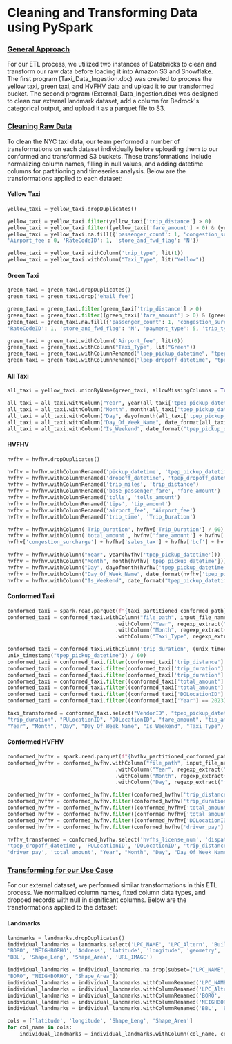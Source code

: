 # Cleaning and Transforming Data using PySpark
### <ins> General Approach </ins>
For our ETL process, we utilized two instances of Databricks to clean and transform our raw data before loading it into Amazon S3 and Snowflake. The first program (Taxi_Data_Ingestion.dbc) was created to process the yellow taxi, green taxi, and HVFHV data and upload it to our transformed bucket. The second program (External_Data_Ingestion.dbc) was designed to clean our external landmark dataset, add a column for Bedrock's categorical output, and upload it as a parquet file to S3.
### <ins> Cleaning Raw Data</ins>
To clean the NYC taxi data, our team performed a number of transformations on each dataset individually before uploading them to our conformed and transformed S3 buckets. These transformations include normalizing column names, filling in null values, and adding datetime columns for partitioning and timeseries analysis. Below are the transformations applied to each dataset:
#### Yellow Taxi
```python
yellow_taxi = yellow_taxi.dropDuplicates()

yellow_taxi = yellow_taxi.filter(yellow_taxi['trip_distance'] > 0)
yellow_taxi = yellow_taxi.filter((yellow_taxi['fare_amount'] > 0) & (yellow_taxi['total_amount'] > 0))
yellow_taxi = yellow_taxi.na.fill({'passenger_count': 1, 'congestion_surcharge': 0,
'Airport_fee': 0, 'RateCodeID': 1, 'store_and_fwd_flag': 'N'})

yellow_taxi = yellow_taxi.withColumn('trip_type', lit(1))
yellow_taxi = yellow_taxi.withColumn("Taxi_Type", lit("Yellow"))
```
#### Green Taxi
```python
green_taxi = green_taxi.dropDuplicates()
green_taxi = green_taxi.drop('ehail_fee')

green_taxi = green_taxi.filter(green_taxi['trip_distance'] > 0)
green_taxi = green_taxi.filter((green_taxi['fare_amount'] > 0) & (green_taxi['total_amount'] > 0))
green_taxi = green_taxi.na.fill({'passenger_count': 1, 'congestion_surcharge': 0,
'RateCodeID': 1, 'store_and_fwd_flag': 'N', 'payment_type': 5, 'trip_type': 0})

green_taxi = green_taxi.withColumn('Airport_fee', lit(0))
green_taxi = green_taxi.withColumn("Taxi_Type", lit("Green"))
green_taxi = green_taxi.withColumnRenamed("lpep_pickup_datetime", "tpep_pickup_datetime")
green_taxi = green_taxi.withColumnRenamed("lpep_dropoff_datetime", "tpep_dropoff_datetime")
```
#### All Taxi
```python
all_taxi = yellow_taxi.unionByName(green_taxi, allowMissingColumns = True)

all_taxi = all_taxi.withColumn("Year", year(all_taxi['tpep_pickup_datetime']))
all_taxi = all_taxi.withColumn("Month", month(all_taxi['tpep_pickup_datetime']))
all_taxi = all_taxi.withColumn("Day", dayofmonth(all_taxi['tpep_pickup_datetime']))
all_taxi = all_taxi.withColumn("Day_Of_Week_Name", date_format(all_taxi['tpep_pickup_datetime'], 'EEE'))
all_taxi = all_taxi.withColumn("Is_Weekend", date_format("tpep_pickup_datetime", 'EEE').isin(["Sat", "Sun"]))
```
#### HVFHV
```python
hvfhv = hvfhv.dropDuplicates()

hvfhv = hvfhv.withColumnRenamed('pickup_datetime', 'tpep_pickup_datetime')
hvfhv = hvfhv.withColumnRenamed('dropoff_datetime', 'tpep_dropoff_datetime')
hvfhv = hvfhv.withColumnRenamed('trip_miles', 'trip_distance')
hvfhv = hvfhv.withColumnRenamed('base_passenger_fare', 'fare_amount')
hvfhv = hvfhv.withColumnRenamed('tolls', 'tolls_amount')
hvfhv = hvfhv.withColumnRenamed('tips', 'tip_amount')
hvfhv = hvfhv.withColumnRenamed('airport_fee', 'Airport_fee')
hvfhv = hvfhv.withColumnRenamed('trip_time', 'Trip_Duration')

hvfhv = hvfhv.withColumn('Trip_Duration', hvfhv['Trip_Duration'] / 60)
hvfhv = hvfhv.withColumn('total_amount', hvfhv['fare_amount'] + hvfhv['tolls_amount'] +
hvfhv['congestion_surcharge'] + hvfhv['sales_tax'] + hvfhv['bcf'] + hvfhv['Airport_fee'])

hvfhv = hvfhv.withColumn("Year", year(hvfhv['tpep_pickup_datetime']))
hvfhv = hvfhv.withColumn("Month", month(hvfhv['tpep_pickup_datetime']))
hvfhv = hvfhv.withColumn("Day", dayofmonth(hvfhv['tpep_pickup_datetime']))
hvfhv = hvfhv.withColumn("Day_Of_Week_Name", date_format(hvfhv['tpep_pickup_datetime'], 'EEE'))
hvfhv = hvfhv.withColumn("Is_Weekend", date_format("tpep_pickup_datetime", 'EEE').isin(["Sat", "Sun"]))
```
#### Conformed Taxi
```python
conformed_taxi = spark.read.parquet(f"{taxi_partitioned_conformed_path}*/*/*/*.parquet")
conformed_taxi = conformed_taxi.withColumn("file_path", input_file_name()) \
                                   .withColumn("Year", regexp_extract("file_path", r"/Year=(\d+)/", 1)) \
                                   .withColumn("Month", regexp_extract("file_path", r"/Month=(\d+)/", 1)) \
                                   .withColumn("Taxi_Type", regexp_extract("file_path", r"/Taxi_Type=([^/]+)/", 1))

conformed_taxi = conformed_taxi.withColumn('trip_duration', (unix_timestamp("tpep_dropoff_datetime") -
unix_timestamp("tpep_pickup_datetime")) / 60)
conformed_taxi = conformed_taxi.filter(conformed_taxi['trip_distance'] >= 0.1)
conformed_taxi = conformed_taxi.filter(conformed_taxi['trip_duration'] > 0)
conformed_taxi = conformed_taxi.filter(conformed_taxi['trip_duration'] <= 720)
conformed_taxi = conformed_taxi.filter((conformed_taxi['total_amount'] / conformed_taxi['trip_distance']) <= 500)
conformed_taxi = conformed_taxi.filter((conformed_taxi['total_amount'] / conformed_taxi['trip_duration']) <= 1000)
conformed_taxi = conformed_taxi.filter((conformed_taxi['DOLocationID'] != 264) & (conformed_taxi['DOLocationID'] != 265))
conformed_taxi = conformed_taxi.filter((conformed_taxi['Year'] == 2023) | (conformed_taxi['Year'] == 2024))

taxi_transformed = conformed_taxi.select("VendorID", "tpep_pickup_datetime", "tpep_dropoff_datetime", "trip_distance",
"trip_duration", "PULocationID", "DOLocationID", "fare_amount", "tip_amount", "total_amount", "trip_type",
"Year", "Month", "Day", "Day_Of_Week_Name", "Is_Weekend", "Taxi_Type")
```
#### Conformed HVFHV
```python
conformed_hvfhv = spark.read.parquet(f"{hvfhv_partitioned_conformed_path}*/*/*/*.parquet")
conformed_hvfhv = conformed_hvfhv.withColumn("file_path", input_file_name()) \
                                   .withColumn("Year", regexp_extract("file_path", r"/Year=(\d+)/", 1)) \
                                   .withColumn("Month", regexp_extract("file_path", r"/Month=(\d+)/", 1)) \
                                   .withColumn("Day", regexp_extract("file_path", r"/Day=(\d+)/", 1))

conformed_hvfhv = conformed_hvfhv.filter(conformed_hvfhv['trip_distance'] >= 0.1)
conformed_hvfhv = conformed_hvfhv.filter(conformed_hvfhv['trip_duration'] > 0)
conformed_hvfhv = conformed_hvfhv.filter((conformed_hvfhv['total_amount'] / conformed_hvfhv['trip_distance']) <= 500)
conformed_hvfhv = conformed_hvfhv.filter((conformed_hvfhv['total_amount'] / conformed_hvfhv['trip_duration']) <= 1000)
conformed_hvfhv = conformed_hvfhv.filter((conformed_hvfhv['DOLocationID'] != 264) & (conformed_hvfhv['DOLocationID'] != 265))
conformed_hvfhv = conformed_hvfhv.filter(conformed_hvfhv['driver_pay'] >= 0)

hvfhv_transformed = conformed_hvfhv.select('hvfhs_license_num', 'dispatching_base_num', 'request_datetime', 'tpep_pickup_datetime',
'tpep_dropoff_datetime', 'PULocationID', 'DOLocationID', 'trip_distance', 'trip_duration', 'fare_amount', 'tip_amount',
'driver_pay', 'total_amount', "Year", "Month", "Day", "Day_Of_Week_Name", "Is_Weekend")
```
### <ins> Transforming for our Use Case</ins>
For our external dataset, we performed similar transformations in this ETL process. We normalized column names, fixed column data types, and dropped records with null in significant columns. Below are the transformations applied to the dataset:
#### Landmarks
```python
landmarks = landmarks.dropDuplicates()
individual_landmarks = landmarks.select('LPC_NAME', 'LPC_Altern', 'BuildType', 'USE_ORIG', 'Use_Second', 'Use_Tertia',
'BORO', 'NEIGHBORHO', 'Address', 'latitude', 'longitude', 'geometry', 'FID', 'OBJECTID', 'Block', 'Lot',
'BBL', 'Shape_Leng', 'Shape_Area', 'URL_IMAGE')

individual_landmarks = individual_landmarks.na.drop(subset=["LPC_NAME", "Address", "Shape_Leng",
"BORO", "NEIGHBORHO", "Shape_Area"])
individual_landmarks = individual_landmarks.withColumnRenamed('LPC_NAME', 'Landmark_Name')
individual_landmarks = individual_landmarks.withColumnRenamed('LPC_Altern', 'Landmark_Alternate_Name')
individual_landmarks = individual_landmarks.withColumnRenamed('BORO', 'Borough')
individual_landmarks = individual_landmarks.withColumnRenamed('NEIGHBORHO', 'Neighborhood')
individual_landmarks = individual_landmarks.withColumnRenamed('BBL', 'BBL_Code')

cols = ['latitude', 'longitude', 'Shape_Leng', 'Shape_Area']
for col_name in cols:
    individual_landmarks = individual_landmarks.withColumn(col_name, col(col_name).cast('float'))
```

